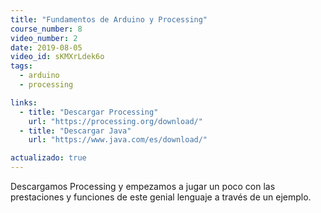 ```yaml
---
title: "Fundamentos de Arduino y Processing"
course_number: 8
video_number: 2
date: 2019-08-05
video_id: sKMXrLdek6o
tags:
  - arduino
  - processing

links:
  - title: "Descargar Processing"
    url: "https://processing.org/download/"
  - title: "Descargar Java"
    url: "https://www.java.com/es/download/"

actualizado: true
---
```


Descargamos Processing y empezamos a jugar un poco con las prestaciones y funciones de este genial lenguaje a través de un ejemplo.
